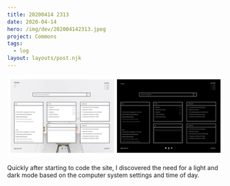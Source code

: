 ```yaml
---
title: 20200414 2313
date: 2020-04-14
hero: /img/dev/202004142313.jpeg
project: Commons
tags:
  - log
layout: layouts/post.njk
---
```


![Screenshot of light and dark screen mode](/img/dev/202004142313.jpeg)

Quickly after starting to code the site, I discovered the need for a light and dark mode based on the computer system settings and time of day.
